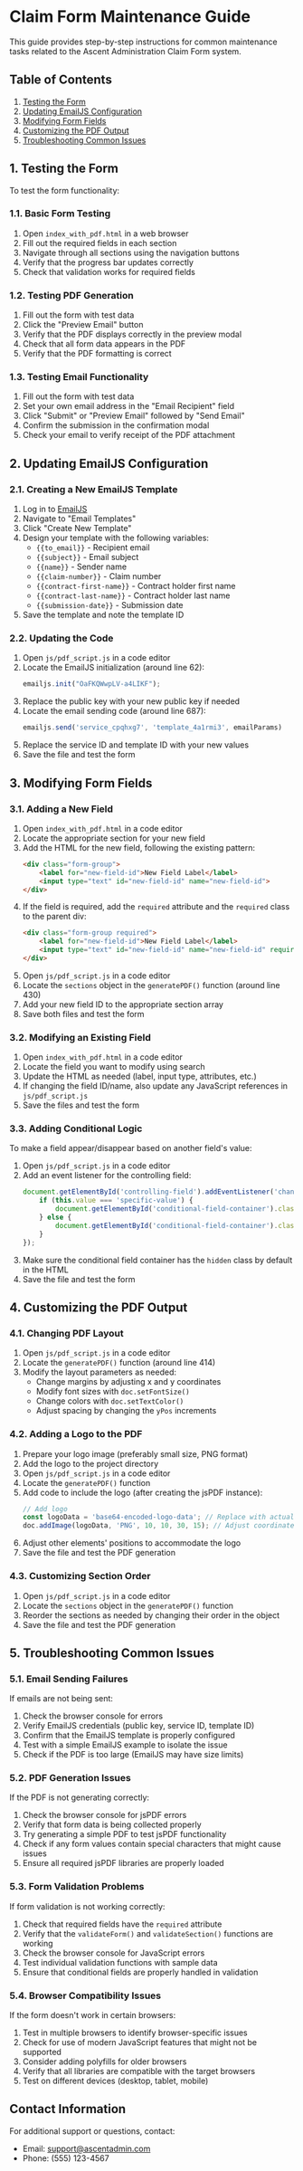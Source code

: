 # Claim Form Maintenance Guide

This guide provides step-by-step instructions for common maintenance tasks related to the Ascent Administration Claim Form system.

## Table of Contents

1. [Testing the Form](#1-testing-the-form)
2. [Updating EmailJS Configuration](#2-updating-emailjs-configuration)
3. [Modifying Form Fields](#3-modifying-form-fields)
4. [Customizing the PDF Output](#4-customizing-the-pdf-output)
5. [Troubleshooting Common Issues](#5-troubleshooting-common-issues)

## 1. Testing the Form

To test the form functionality:

### 1.1. Basic Form Testing

1. Open `index_with_pdf.html` in a web browser
2. Fill out the required fields in each section
3. Navigate through all sections using the navigation buttons
4. Verify that the progress bar updates correctly
5. Check that validation works for required fields

### 1.2. Testing PDF Generation

1. Fill out the form with test data
2. Click the "Preview Email" button
3. Verify that the PDF displays correctly in the preview modal
4. Check that all form data appears in the PDF
5. Verify that the PDF formatting is correct

### 1.3. Testing Email Functionality

1. Fill out the form with test data
2. Set your own email address in the "Email Recipient" field
3. Click "Submit" or "Preview Email" followed by "Send Email"
4. Confirm the submission in the confirmation modal
5. Check your email to verify receipt of the PDF attachment

## 2. Updating EmailJS Configuration

### 2.1. Creating a New EmailJS Template

1. Log in to [EmailJS](https://www.emailjs.com/)
2. Navigate to "Email Templates"
3. Click "Create New Template"
4. Design your template with the following variables:
   - `{{to_email}}` - Recipient email
   - `{{subject}}` - Email subject
   - `{{name}}` - Sender name
   - `{{claim-number}}` - Claim number
   - `{{contract-first-name}}` - Contract holder first name
   - `{{contract-last-name}}` - Contract holder last name
   - `{{submission-date}}` - Submission date
5. Save the template and note the template ID

### 2.2. Updating the Code

1. Open `js/pdf_script.js` in a code editor
2. Locate the EmailJS initialization (around line 62):
   ```javascript
   emailjs.init("OaFKQWwpLV-a4LIKF");
   ```
3. Replace the public key with your new public key if needed
4. Locate the email sending code (around line 687):
   ```javascript
   emailjs.send('service_cpqhxg7', 'template_4a1rmi3', emailParams)
   ```
5. Replace the service ID and template ID with your new values
6. Save the file and test the form

## 3. Modifying Form Fields

### 3.1. Adding a New Field

1. Open `index_with_pdf.html` in a code editor
2. Locate the appropriate section for your new field
3. Add the HTML for the new field, following the existing pattern:
   ```html
   <div class="form-group">
       <label for="new-field-id">New Field Label</label>
       <input type="text" id="new-field-id" name="new-field-id">
   </div>
   ```
4. If the field is required, add the `required` attribute and the `required` class to the parent div:
   ```html
   <div class="form-group required">
       <label for="new-field-id">New Field Label</label>
       <input type="text" id="new-field-id" name="new-field-id" required>
   </div>
   ```
5. Open `js/pdf_script.js` in a code editor
6. Locate the `sections` object in the `generatePDF()` function (around line 430)
7. Add your new field ID to the appropriate section array
8. Save both files and test the form

### 3.2. Modifying an Existing Field

1. Open `index_with_pdf.html` in a code editor
2. Locate the field you want to modify using search
3. Update the HTML as needed (label, input type, attributes, etc.)
4. If changing the field ID/name, also update any JavaScript references in `js/pdf_script.js`
5. Save the files and test the form

### 3.3. Adding Conditional Logic

To make a field appear/disappear based on another field's value:

1. Open `js/pdf_script.js` in a code editor
2. Add an event listener for the controlling field:
   ```javascript
   document.getElementById('controlling-field').addEventListener('change', function() {
       if (this.value === 'specific-value') {
           document.getElementById('conditional-field-container').classList.remove('hidden');
       } else {
           document.getElementById('conditional-field-container').classList.add('hidden');
       }
   });
   ```
3. Make sure the conditional field container has the `hidden` class by default in the HTML
4. Save the file and test the form

## 4. Customizing the PDF Output

### 4.1. Changing PDF Layout

1. Open `js/pdf_script.js` in a code editor
2. Locate the `generatePDF()` function (around line 414)
3. Modify the layout parameters as needed:
   - Change margins by adjusting x and y coordinates
   - Modify font sizes with `doc.setFontSize()`
   - Change colors with `doc.setTextColor()`
   - Adjust spacing by changing the `yPos` increments

### 4.2. Adding a Logo to the PDF

1. Prepare your logo image (preferably small size, PNG format)
2. Add the logo to the project directory
3. Open `js/pdf_script.js` in a code editor
4. Locate the `generatePDF()` function
5. Add code to include the logo (after creating the jsPDF instance):
   ```javascript
   // Add logo
   const logoData = 'base64-encoded-logo-data'; // Replace with actual base64 data or URL
   doc.addImage(logoData, 'PNG', 10, 10, 30, 15); // Adjust coordinates and dimensions
   ```
6. Adjust other elements' positions to accommodate the logo
7. Save the file and test the PDF generation

### 4.3. Customizing Section Order

1. Open `js/pdf_script.js` in a code editor
2. Locate the `sections` object in the `generatePDF()` function
3. Reorder the sections as needed by changing their order in the object
4. Save the file and test the PDF generation

## 5. Troubleshooting Common Issues

### 5.1. Email Sending Failures

If emails are not being sent:

1. Check the browser console for errors
2. Verify EmailJS credentials (public key, service ID, template ID)
3. Confirm that the EmailJS template is properly configured
4. Test with a simple EmailJS example to isolate the issue
5. Check if the PDF is too large (EmailJS may have size limits)

### 5.2. PDF Generation Issues

If the PDF is not generating correctly:

1. Check the browser console for jsPDF errors
2. Verify that form data is being collected properly
3. Try generating a simple PDF to test jsPDF functionality
4. Check if any form values contain special characters that might cause issues
5. Ensure all required jsPDF libraries are properly loaded

### 5.3. Form Validation Problems

If form validation is not working correctly:

1. Check that required fields have the `required` attribute
2. Verify that the `validateForm()` and `validateSection()` functions are working
3. Check the browser console for JavaScript errors
4. Test individual validation functions with sample data
5. Ensure that conditional fields are properly handled in validation

### 5.4. Browser Compatibility Issues

If the form doesn't work in certain browsers:

1. Test in multiple browsers to identify browser-specific issues
2. Check for use of modern JavaScript features that might not be supported
3. Consider adding polyfills for older browsers
4. Verify that all libraries are compatible with the target browsers
5. Test on different devices (desktop, tablet, mobile)

## Contact Information

For additional support or questions, contact:
- Email: support@ascentadmin.com
- Phone: (555) 123-4567